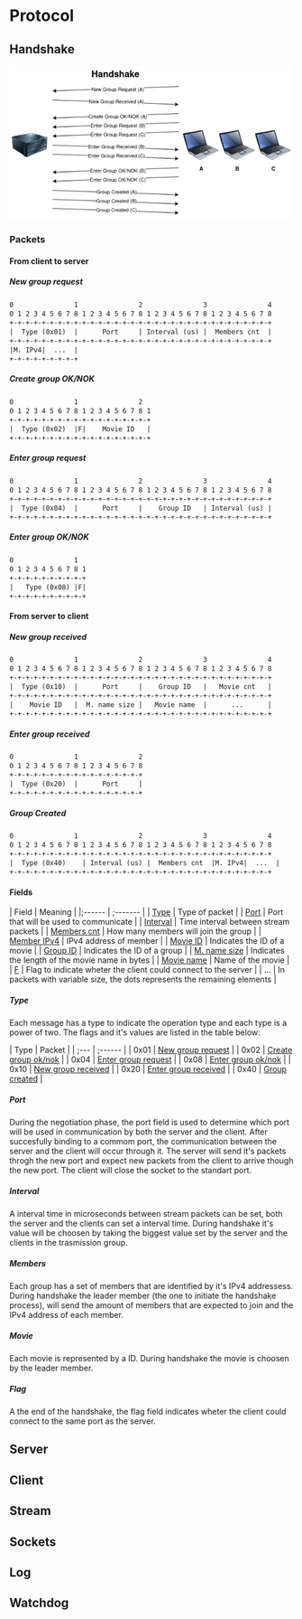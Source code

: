 # Protocol
## Handshake
![handshake](./Images/handshake.png)

### Packets
#### From client to server
##### New group request
```
0               1               2               3               4
0 1 2 3 4 5 6 7 8 1 2 3 4 5 6 7 8 1 2 3 4 5 6 7 8 1 2 3 4 5 6 7 8
+-+-+-+-+-+-+-+-+-+-+-+-+-+-+-+-+-+-+-+-+-+-+-+-+-+-+-+-+-+-+-+-+
|  Type (0x01)  |      Port     | Interval (us) |  Members cnt  |
+-+-+-+-+-+-+-+-+-+-+-+-+-+-+-+-+-+-+-+-+-+-+-+-+-+-+-+-+-+-+-+-+
|M. IPv4|  ...  |
+-+-+-+-+-+-+-+-+
```

##### Create group OK/NOK
```
0               1               2  
0 1 2 3 4 5 6 7 8 1 2 3 4 5 6 7 8 1
+-+-+-+-+-+-+-+-+-+-+-+-+-+-+-+-+-+
|  Type (0x02)  |F|    Movie ID   |
+-+-+-+-+-+-+-+-+-+-+-+-+-+-+-+-+-+
```

##### Enter group request
```
0               1               2               3               4 
0 1 2 3 4 5 6 7 8 1 2 3 4 5 6 7 8 1 2 3 4 5 6 7 8 1 2 3 4 5 6 7 8
+-+-+-+-+-+-+-+-+-+-+-+-+-+-+-+-+-+-+-+-+-+-+-+-+-+-+-+-+-+-+-+-+
|  Type (0x04)  |      Port     |    Group ID   | Interval (us) |
+-+-+-+-+-+-+-+-+-+-+-+-+-+-+-+-+-+-+-+-+-+-+-+-+-+-+-+-+-+-+-+-+
```

##### Enter group OK/NOK
```
0               1  
0 1 2 3 4 5 6 7 8 1
+-+-+-+-+-+-+-+-+-+
|   Type (0x08) |F|
+-+-+-+-+-+-+-+-+-+
```

#### From server to client
##### New group received
```
0               1               2               3               4
0 1 2 3 4 5 6 7 8 1 2 3 4 5 6 7 8 1 2 3 4 5 6 7 8 1 2 3 4 5 6 7 8
+-+-+-+-+-+-+-+-+-+-+-+-+-+-+-+-+-+-+-+-+-+-+-+-+-+-+-+-+-+-+-+-+
|  Type (0x10)  |      Port     |    Group ID   |   Movie cnt   |
+-+-+-+-+-+-+-+-+-+-+-+-+-+-+-+-+-+-+-+-+-+-+-+-+-+-+-+-+-+-+-+-+
|    Movie ID   |  M. name size |   Movie name  |      ...      |
+-+-+-+-+-+-+-+-+-+-+-+-+-+-+-+-+-+-+-+-+-+-+-+-+-+-+-+-+-+-+-+-+
```

##### Enter group received
```
0               1               2
0 1 2 3 4 5 6 7 8 1 2 3 4 5 6 7 8
+-+-+-+-+-+-+-+-+-+-+-+-+-+-+-+-+
|  Type (0x20)  |      Port     |
+-+-+-+-+-+-+-+-+-+-+-+-+-+-+-+-+
```

##### Group Created
```
0               1               2               3               4
0 1 2 3 4 5 6 7 8 1 2 3 4 5 6 7 8 1 2 3 4 5 6 7 8 1 2 3 4 5 6 7 8
+-+-+-+-+-+-+-+-+-+-+-+-+-+-+-+-+-+-+-+-+-+-+-+-+-+-+-+-+-+-+-+-+
|  Type (0x40)    | Interval (us) |  Members cnt  |M. IPv4|  ...  |
+-+-+-+-+-+-+-+-+-+-+-+-+-+-+-+-+-+-+-+-+-+-+-+-+-+-+-+-+-+-+-+-+
```

#### Fields
| Field | Meaning |
|;------ | ;------- |
| [Type](#type) | Type of packet |
| [Port](#port) | Port that will be used to communicate |
| [Interval](#interval) | Time interval between stream packets |
| [Members cnt](#members) | How many members will join the group |
| [Member IPv4](#members) | IPv4 address of member |
| [Movie ID](#movie) | Indicates the ID of a movie |
| [Group ID](#groups-id) | Indicates the ID of a group |
| [M. name size](#movie) | Indicates the length of the movie name in bytes |
| [Movie name](#movie) | Name of the movie |
| [F](#flag) | Flag to indicate wheter the client could connect to the server |
| ... | In packets with variable size, the dots represents the remaining elements |

##### Type
Each message has a type to indicate the operation type and each type is a power of
two. The flags and it's values are listed in the table below:

| Type | Packet |
| ;--- | ;------ |
| 0x01 | [New group request](#new-group-request) |
| 0x02 | [Create group ok/nok](#create-group-ok/nok) |
| 0x04 | [Enter group request](#enter-group-request) |
| 0x08 | [Enter group ok/nok](#enter-group-ok/nok) |
| 0x10 | [New group received](#new-group-received) |
| 0x20 | [Enter group received](#enter-group-received) |
| 0x40 | [Group created](#group-created) |

##### Port
During the negotiation phase, the port field is used to determine which port
will be used in communication by both the server and the client. After
succesfully binding to a commom port, the communication between the server and
the client will occur through it. The server will send it's packets throgh the
new port and expect new packets from the client to arrive though the new port. 
The client will close the socket to the standart port.

##### Interval
A interval time in microseconds between stream packets can be set, both the server 
and the clients can set a interval time. During handshake it's value will be 
choosen by taking the biggest value set by the server and the clients in the 
trasmission group.

##### Members
Each group has a set of members that are identified by it's IPv4 addressess.
During handshake the leader member (the one to initiate the handshake process),
will send the amount of members that are expected to join and the IPv4 address
of each member.

##### Movie
Each movie is represented by a ID. During handshake the movie is choosen by the
leader member.

##### Flag
A the end of the handshake, the flag field indicates wheter the client could
connect to the same port as the server.

## Server
## Client
## Stream
## Sockets
## Log
## Watchdog
